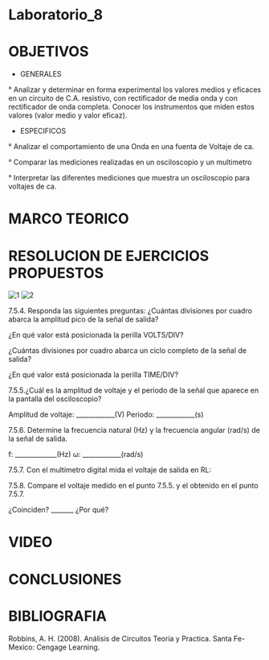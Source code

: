 # Laboratorio_8
# OBJETIVOS
* GENERALES

° Analizar y determinar en forma experimental los valores medios y eficaces en un circuito de C.A. resistivo, con rectificador de media onda y con rectificador de onda completa. Conocer los instrumentos que miden estos valores (valor medio y valor eficaz).

* ESPECIFICOS

° Analizar el comportamiento de una Onda en una fuenta de Voltaje de ca.

° Comparar las mediciones realizadas en un osciloscopio y un multimetro

° Interpretar las diferentes mediciones que muestra un osciloscopio para voltajes de ca.

# MARCO TEORICO

# RESOLUCION DE EJERCICIOS PROPUESTOS
![1](https://user-images.githubusercontent.com/85193519/132261232-81b05932-7d76-407c-8226-fbfe896abb9b.jpg)
![2](https://user-images.githubusercontent.com/85193519/132261235-a1b0f84c-0315-4f48-9ad4-09a2bc24db19.jpg)

7.5.4. Responda las siguientes preguntas:
¿Cuántas divisiones por cuadro abarca la amplitud pico de la señal de salida?

¿En qué valor está posicionada la perilla VOLTS/DIV?

¿Cuántas divisiones por cuadro abarca un ciclo completo de la señal de salida?

¿En qué valor está posicionada la perilla TIME/DIV?

7.5.5.¿Cuál es la amplitud de voltaje y el periodo de la señal que aparece en la pantalla
del osciloscopio?

Amplitud de voltaje: ____________(V)
Periodo: ____________(s)

7.5.6. Determine la frecuencia natural (Hz) y la frecuencia angular (rad/s) de la señal de
salida.

f: _____________(Hz)
ω: ____________(rad/s)

7.5.7. Con el multímetro digital mida el voltaje de salida en RL:

7.5.8. Compare el voltaje medido en el punto 7.5.5. y el obtenido en el punto 7.5.7.

¿Coinciden? _______ ¿Por qué?

# VIDEO

# CONCLUSIONES

# BIBLIOGRAFIA
Robbins, A. H. (2008). Análisis de Circuitos Teoria y Practica. Santa Fe-Mexico: Cengage Learning.
